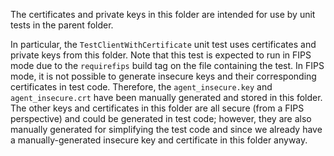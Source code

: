 The certificates and private keys in this folder are intended for use by unit tests in the parent folder.

In particular, the `TestClientWithCertificate` unit test uses certificates and private keys from this folder. Note
that this test is expected to run in FIPS mode due to the `requirefips` build tag on the file containing the test.
In FIPS mode, it is not possible to generate insecure keys and their corresponding certificates in test code. Therefore,
the `agent_insecure.key` and `agent_insecure.crt` have been manually generated and stored in this folder. The other keys
and certificates in this folder are all secure (from a FIPS perspective) and could be generated in test code; however,
they are also manually generated for simplifying the test code and since we already have a manually-generated insecure
key and certificate in this folder anyway.
